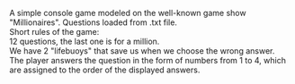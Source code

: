 A simple console game modeled on the well-known game show "Millionaires". Questions loaded from .txt file. <br>
Short rules of the game: <br>
12 questions, the last one is for a million. <br>
We have 2 "lifebuoys" that save us when we choose the wrong answer. <br>
The player answers the question in the form of numbers from 1 to 4, which are assigned to the order of the displayed answers.
